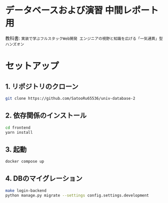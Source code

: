# データベースおよび演習 中間レポート用
教科書: `実装で学ぶフルスタックWeb開発 エンジニアの視野と知識を広げる「一気通貫」型ハンズオン`

# セットアップ
## 1. リポジトリのクローン

```bash
git clone https://github.com/SatooRu65536/univ-database-2
```

## 2. 依存関係のインストール

```bash
cd frontend
yarn install
```

## 3. 起動

```bash
docker compose up
```

## 4. DBのマイグレーション

```bash
make login-backend
python manage.py migrate --settings config.settings.development
```

